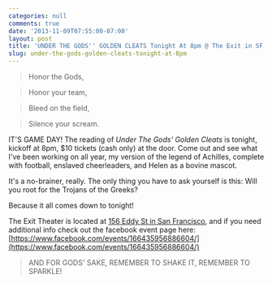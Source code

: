 ```yaml
---
categories: null
comments: true
date: '2013-11-09T07:55:00-07:00'
layout: post
title: 'UNDER THE GODS'' GOLDEN CLEATS Tonight At 8pm @ The Exit in SF #sfolympians'
slug: under-the-gods-golden-cleats-tonight-at-8pm
---
```


>Honor the Gods,

>Honor your team,

>Bleed on the field,

>Silence your scream.

IT'S GAME DAY! The reading of *Under The Gods' Golden Cleats* is tonight, kickoff at 8pm, $10 tickets (cash only) at the door. Come out and see what I've been working on all year, my version of the legend of Achilles, complete with football, enslaved cheerleaders, and Helen as a bovine mascot. 

It's a no-brainer, really. The only thing you have to ask yourself is this: Will you root for the Trojans of the Greeks? 

Because it all comes down to tonight!

The Exit Theater is located at [156 Eddy St in San Francisco](https://maps.google.com/maps?q=the+exit+theater+sf&ie=UTF-8&ei=VVx-UqetGYLOiwKY74HIAQ&ved=0CAoQ_AUoAg), and if you need additional info check out the facebook event page here: [https://www.facebook.com/events/166435956886604/](https://www.facebook.com/events/166435956886604/)

>AND FOR GODS' SAKE, REMEMBER TO SHAKE IT, REMEMBER TO SPARKLE!